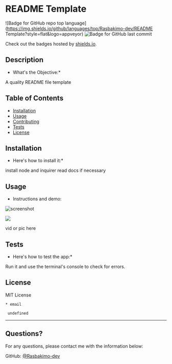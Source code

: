 # README Template
  ![Badge for GitHub repo top language](https://img.shields.io/github/languages/top/Rasbakimo-dev/README Template?style=flat&logo=appveyor) ![Badge for GitHub last commit](https://img.shields.io/github/last-commit/Rasbakimo-dev/undefined?style=flat&logo=appveyor)
  
  Check out the badges hosted by [shields.io](https://shields.io/).
  
  
  ## Description 
  
  * What's the Objective:* 
  
  A quality README file template
  
  ## Table of Contents
  * [Installation](#installation)
  * [Usage](#usage)
  * [Contributing](#contributing)
  * [Tests](#tests)
  * [License](#license)
  
  ## Installation
  
  * Here's how to install it:*
  
  install node and inquirer read docs if necessary
  
  ## Usage 
  
  * Instructions and demo:

   ![screenshot](assets/Screen%5Shot%52021-02-23%5at%52.33.45%5AM.png)
   
   
   ![](https://drive.google.com/file/d/1LqLp2VqhMQtoznvDqeUt4OwAw1ClexCR/view)


   vid or pic here
  
  ## Tests
  
  * Here's how to test the app:*
  
   Run it and use the terminal's console to check for errors.
  
  ## License
  
  MIT License
  
    
    * email
    
     undefined
  ---
  
  ## Questions?
  
  
  For any questions, please contact me with the information below:
 
  GitHub: [@Rasbakimo-dev](undefined)
  
